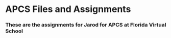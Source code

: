 # APCS Files and Assignments
### These are the assignments for Jarod for APCS at Florida Virtual School
